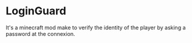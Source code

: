 # LoginGuard
 It's a minecraft mod make to verify the identity of the player by asking a password at the connexion.
